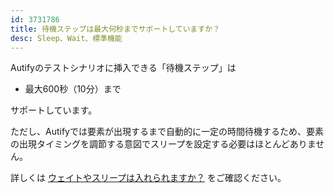 ```yaml
---
id: 3731786
title: 待機ステップは最大何秒までサポートしていますか？
desc: Sleep、Wait、標準機能
---
```


Autifyのテストシナリオに挿入できる「待機ステップ」は

*   最大600秒（10分）まで

サポートしています。<br>

ただし、Autifyでは要素が出現するまで自動的に一定の時間待機するため、要素の出現タイミングを調節する意図でスリープを設定する必要はほとんどありません。

詳しくは [ウェイトやスリープは入れられますか？](https://intercom.help/autify/ja/articles/3731724-%E3%82%A6%E3%82%A7%E3%82%A4%E3%83%88%E3%82%84%E3%82%B9%E3%83%AA%E3%83%BC%E3%83%97%E3%81%AF%E5%85%A5%E3%82%8C%E3%82%89%E3%82%8C%E3%81%BE%E3%81%99%E3%81%8B) をご確認ください。